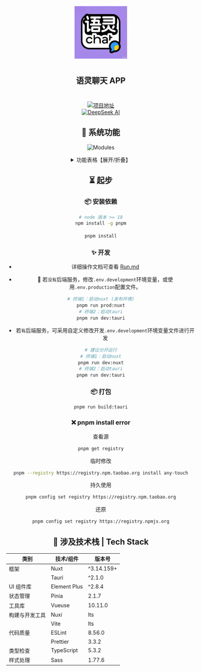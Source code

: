 <div align=center>
 <div align=center margin="10em" style="margin:4em 0 0 0;font-size: 30px;letter-spacing:0.3em;">
<img src="./.doc/logo1.png" width="140px" height="140px" alt="图片名称" align=center />
 </div>
 <h2 align=center style="margin: 2em 0;">语灵聊天 APP</h2>

<div>
      <a href="https://github.com/Yeye78988/YuLingChat" target="_blank">
        <img class="disabled-img-view" src="https://img.shields.io/badge/Github-项目地址-blueviolet.svg?style=plasticr" alt="项目地址" >
    </div>
    <div>
      <a href="https://www.deepseek.com/" target="_blank" style="margin: 2px;">
        <img alt="DeepSeek AI" src="https://github.com/deepseek-ai/DeepSeek-V2/blob/main/figures/badge.svg?raw=true" />
      </a>
    </div>



## 🌌 系统功能

![Modules](.doc/JiwuChat%20功能导图.png)

<details>
  <summary>功能表格【展开/折叠】</summary>

| 模块 | 子模块 | 功能描述 | 是否达成 |
|------|--------|----------|----------|
| 用户模块 | 账户管理 | 用户注册、登录、历史登录账号选择 | ✅ |
|  | 账号安全 | 邮箱/手机号绑定提醒、设备管理、账号安全验证 | ✅ |
| 消息模块 | 基础聊天 | 文本消息、图片消息、视频消息、文件上传、消息撤回、消息已读状态 | ✅ |
|  | 数据同步 | 多设备消息同步、阅读状态同步 | ✅ |
|  | 高级聊天 | 消息引用回复、@提及功能、公告、撤回消息重新编辑 | ✅ |
| 会话模块 | 会话管理 | 会话列表、置顶会话、隐藏会话、会话未读数统计、会话排序 | ✅ |
| 群聊模块 | 群聊操作 | 创建群聊、退出群聊、查看群聊详情 | ✅ |
|  | 群成员管理 | 群成员管理、设置管理员、撤销管理员、获取@列表 | ✅ |
| 联系人模块 | 好友操作 | 好友申请、好友搜索、好友列表、拒绝好友申请、删除好友 | ✅ |
|  | 资料与通知 | 好友详情查看、申请未读数统计 | ✅ |
| AI模块 | 对话功能 | 私聊AI、群聊AI、多AI同时聊天 | ✅ |
|  | 模型管理 | 支持Gmini、Kimi AI、DeepSeek、硅基流动等多厂商模型、模型列表、token计算 | ✅ |
|  | 广场功能 | AI机器人广场展示 | ✅ |
| 通讯模块 | 音视频通话 | 基于WebRtc的语音通话、视频通话、屏幕共享 | ✅ |
|  | 通话记录 | 通话状态更新、挂断记录 | ✅ |
| 通知系统 | 消息通知 | 桌面通知、系统托盘提醒、铃声设置、消息免打扰 | ✅ |
| 扩展功能 | 综合集成 | 商城集成、博客集成、更新日志面板 | ✅ |
| 其他模块 | 其他功能 | 聊天社交功能、AI购物功能、文件下载管理、翻译工具（AI翻译/腾讯翻译）功能 | ✅ |
|  | 文件与播放 | 图片预览器、视频播放器、文件下载、批量图片上传 | ✅ |
|  | 主题配置 | 深浅色主题切换、系统主题跟随、字体设置、自适应布局 | ✅ |
|  | 平台兼容 | Windows、MacOS、Linux、Android、Web端适配 | ✅ |

</details>

## ⏳ 起步

### 📦 安装依赖

```sh
# node 版本 >= 18
npm install -g pnpm

pnpm install
```

### ✨ 开发

- 详细操作文档可查看 [Run.md](./Run.md)

- 📌 若`没有`后端服务，修改`.env.development`环境变量，或使用`.env.production`配置文件。

```sh
# 终端1：启动nuxt (发布环境)
pnpm run prod:nuxt
# 终端2：启动tauri
pnpm run dev:tauri
```

- 若`有`后端服务，可采用自定义修改开发`.env.development`环境变量文件进行开发

```sh
# 建议分开运行
# 终端1：启动nuxt
pnpm run dev:nuxt
# 终端2：启动tauri
pnpm run dev:tauri
```

### 📦 打包

```sh
pnpm run build:tauri
```

### ❌ pnpm install error

查看源

```sh
pnpm get registry
```

临时修改

```sh
pnpm --registry https://registry.npm.taobao.org install any-touch
```

持久使用

```sh
pnpm config set registry https://registry.npm.taobao.org
```

还原

```sh
pnpm config set registry https://registry.npmjs.org
```

## 🔧 涉及技术栈 | Tech Stack

| 类别         | 技术/组件          | 版本号       |
| ------------- | ------------------ | ------------ |
| 框架         | Nuxt             | ^3.14.159+       |
|                 | Tauri               | ^2.1.0        |
| UI 组件库     | Element Plus       | ^2.8.4        |
| 状态管理     | Pinia              | 2.1.7        |
| 工具库       | Vueuse             | 10.11.0      |
| 构建与开发工具 | Nuxi               | lts        |
|              | Vite               | lts         |
| 代码质量     | ESLint             | 8.56.0       |
|              | Prettier           | 3.3.2        |
| 类型检查     | TypeScript         | 5.3.2        |
| 样式处理     | Sass               | 1.77.6       |



